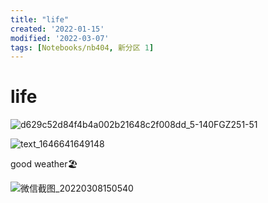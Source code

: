 ```yaml
---
title: "life"
created: '2022-01-15'
modified: '2022-03-07'
tags: [Notebooks/nb404, 新分区 1]
---
```


# life
![d629c52d84f4b4a002b21648c2f008dd_5-140FGZ251-51](https://user-images.githubusercontent.com/26183306/157032058-a6ac6827-e68a-4026-812f-9d060c8705c4.gif)

![text_1646641649148](https://user-images.githubusercontent.com/26183306/156996026-11c0d075-1894-4e09-b941-cd443760d94d.jpeg)

good weather🏖️

 
![微信截图_20220308150540](https://user-images.githubusercontent.com/26183306/157184705-ca55020b-5aeb-4ff5-b905-27aeaedfafe5.png)

